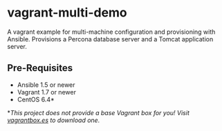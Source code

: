 # vagrant-multi-demo
A vagrant example for multi-machine configuration and provisioning with Ansible. Provisions a Percona database server and a Tomcat application server.

## Pre-Requisites

 - Ansible 1.5 or newer
 - Vagrant 1.7 or newer
 - CentOS 6.4*


**This project does not provide a base Vagrant box for you! Visit [vagrantbox.es](http://www.vagrantbox.es/) to download one.*
